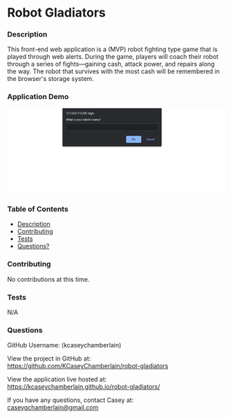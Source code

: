 # Robot Gladiators

### Description
This front-end web application is a (MVP) robot fighting type game that is played through web alerts. During the game, players will coach their robot through a series of fights—gaining cash, attack power, and repairs along the way. The robot that survives with the most cash will be remembered in the browser's storage system.

### Application Demo
![Robot Gladiators](./assets/demo.jpg)

### Table of Contents
- [Description](#description)
- [Contributing](#contributing)
- [Tests](#tests)
- [Questions?](#questions)

### Contributing
No contributions at this time.

### Tests
N/A

### Questions
GitHub Username: (kcaseychamberlain) 

View the project in GitHub at: https://github.com/KCaseyChamberlain/robot-gladiators

View the application live hosted at: https://kcaseychamberlain.github.io/robot-gladiators/

If you have any questions, contact Casey at: caseygchamberlain@gmail.com